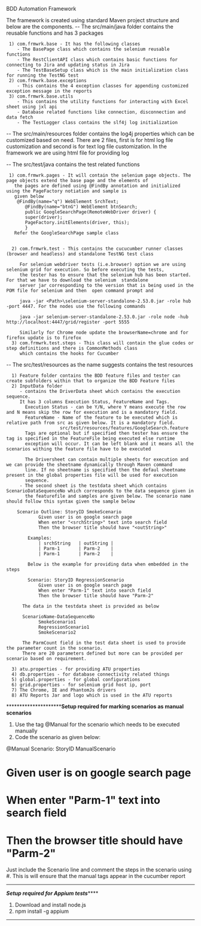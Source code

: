 BDD Automation Framework
  
  The framework is created using standard Maven project structure and below are the components.
  -- The src/main/java folder contains the reusable functions and has 3 packages
  
     1) com.frmwrk.base - It has the following classes 
        - The BasePage class which contains the selenium reusable functions
        - The RestClientAPI class which contains basic functions for connecting to Jira and updating status in Jira
        - The TestBaseSetup class which is the main initialization class for running the TestNG test
     2) com.frmwrk.base.exceptions
        - This contains the 4 exception classes for appending customized exception message in the reports
     3) com.frmwrk.base.utils
        - This contains the utility functions for interacting with Excel sheet using jxl api
        - Database related functions like connection, disconnection and data fetch
        - The TestLogger class contains the slf4j log initialization 
  
  -- The src/main/resources folder contains the log4j properties which can be customized based on need. 
     There are 2 files, first is for html log file customization and second is for text log file customization. In the framework we are using
     html file for providing log
  
  -- The src/test/java contains the test related functions
     
     1) com.frmwrk.pages - It will contain the selenium page objects. The page objects extend the base page and the elements of 
       the pages are defined using @FindBy annotation and initialized using the PageFactory notiation and sample is 
       given below
       	@FindBy(name="q") WebElement SrchText;
           @FindBy(name="btnG") WebElement btnSearch;
           public GoogleSearchPage(RemoteWebDriver driver) {
           super(driver);
           PageFactory.initElements(driver, this);
           }
       Refer the GoogleSearchPage sample class
       
      
      2) com.frmwrk.test - This contains the cucucumber runner classes (browser and headless) and standalone TestNG test class
         
         For selenium webdriver tests (i.e.browser) option we are using selenium grid for execution. So before executing the tests, 
         the tester has to ensure that the selenium hub has been started. For that we have to download the selenium  standalone
         server jar corresponding to the version that is being used in the POM file for selenium and then  open command prompt and
         
         java -jar <Path>\selenium-server-standalone-2.53.0.jar -role hub -port 4447. For the nodes use the following commands
         
         java -jar selenium-server-standalone-2.53.0.jar -role node -hub http://localhost:4447/grid/register -port 5555
         
         Similarly for Chrome node update the browserName=chrome and for firefox update is to firefox
      3) com.frmwrk.test.steps - This class will contain the glue codes or step definitions and there is CommonMethods class
         which contains the hooks for Cucumber
 
 
 -- The src/test/resources as the name suggests contains the test resources
      
      1) Feature folder contains the BDD feature files and tester can create subfolders within that to organize the BDD Feature files
      2) InputData folder 
         - contains the DriverData sheet which contains the execution sequence. 
         It has 3 columns Execution Status, FeatureName and Tags. 
           Execution Status - can be Y/N, where Y means execute the row and N means skip the row for execution and is a mandatory field.
           FeatureName - Name of the feature to be executed which is relative path from src as given below. It is a mandatory field.
                        src/test/resources/features/GoogleSearch.feature
           Tags are optional but if specified then tester has ensure the tag is specified in the FeatureFile being executed else runtime
           exception will occur. It can be left blank and it means all the scenarios withing the feature file have to be executed
           
           The Driversheet can contain multiple sheets for execution and we can provide the sheetname dynamically through Maven command
           line. If no sheetname is specified then the defaul sheetname present in the global properties file will be used for execution
           sequence.
         - The second sheet is the testdata sheet which contains ScenarioDataSequenceNo which corresponds to the data sequence given in
           the featurefile and samples are given below. The scenario name should follow this syntax given the sample below
           
        Scenario Outline: StoryID SmokeScenario
  				Given user is on google search page
  				When enter "<srchString>" text into search field
  				Then the browser title should have "<outString>"
 
  			Examples: 
  				| srchString   | outString |
  				| Parm-1       | Parm-2    |
  				| Parm-1       | Parm-2    |
  	
  			Below is the example for providing data when embedded in the steps
  
  			Scenario: StoryID RegressionScenario
    			Given user is on google search page
    			When enter "Parm-1" text into search field
    			Then the browser title should have "Parm-2" 
          
          The data in the testdata sheet is provided as below
          
          ScenarioName-DataSequenceNo
 			    SmokeScenario1
 			    RegressionScenario1
 			    SmokeScenario2
          
          The ParmCount field in the test data sheet is used to provide the parameter count in the scenario.
          There are 20 parameters defined but more can be provided per scenario based on requirement.
          
      3) atu.properties - for providing ATU properties
      4) db.properties - for database connectivity related things
      5) global.properties - for global configurations
      6) grid.properties - for selenium grid host ip, port 
      7) The Chrome, IE and PhantomJs drivers
      8) ATU Reports Jar and logo which is used in the ATU reports
 
 ***************************************Setup required for marking scenarios as manual scenarios******************
 
 1) Use the tag @Manual for the scenario which needs to be executed manually
 2) Code the scenario as given below:
 
 @Manual
  Scenario: StoryID ManualScenario
 #    Given user is on google search page
 #    When enter "Parm-1" text into search field
 #    Then the browser title should have "Parm-2"     
 
 Just include the Scenario line and comment the steps in the scenario using #. This is will ensure that the manual
 tags appear in the cucumber report
 *****************************************************************************************************************


 ***************************************Setup required for Appium tests*******************************************
 1) Download and install node.js
 2) npm install -g appium
 *****************************************************************************************************************
